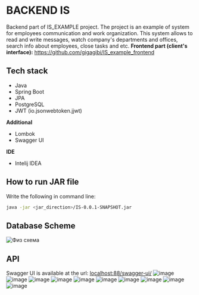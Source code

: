 # BACKEND IS
Backend part of IS_EXAMPLE project. The project is an example of system for employees communication and work organization. This system allows to read and write messages, watch company's departments and offices, search info about employees, close tasks and etc.
**Frontend part (client's interface):** https://github.com/gigagibi/IS_example_frontend
## Tech stack
- Java
- Spring Boot
- JPA
- PostgreSQL
- JWT (io.jsonwebtoken.jjwt)

**Additional**
- Lombok
- Swagger UI

**IDE**
- Intelij IDEA
## How to run JAR file
Write the following in command line:
```bash
java -jar <jar_direction>/IS-0.0.1-SNAPSHOT.jar
```
## Database Scheme
![Физ схема](https://user-images.githubusercontent.com/70891118/147501487-4e89bfed-db27-4cd9-9c09-1498a794652b.png)

## API
Swagger UI is available at the url: [localhost:88/swagger-ui/](localhost:88/swagger-ui/)
![image](https://user-images.githubusercontent.com/70891118/147486932-ae4da2c2-2813-4b8f-929e-94b9bb58eba7.png)
![image](https://user-images.githubusercontent.com/70891118/147486937-33fda1b8-0d70-4fb3-9846-c156bf61a56c.png)
![image](https://user-images.githubusercontent.com/70891118/147486942-ac0b8149-e402-4acb-ba76-1c7bfe90e267.png)
![image](https://user-images.githubusercontent.com/70891118/147486949-a7af3bc6-ae90-4b09-bc39-46b90f9620bc.png)
![image](https://user-images.githubusercontent.com/70891118/147486957-bdae3631-256b-4710-a40e-e91f74ffc778.png)
![image](https://user-images.githubusercontent.com/70891118/147486963-a1079c84-9afc-49ed-ba04-ff01b7953ddc.png)
![image](https://user-images.githubusercontent.com/70891118/147486970-e1fdfc03-f6d7-4e5e-afed-74ab4bc75642.png)
![image](https://user-images.githubusercontent.com/70891118/147486975-f883e942-e8a4-4ed2-a7f5-79a4ab6589cc.png)
![image](https://user-images.githubusercontent.com/70891118/147486978-c9f7f3f2-da75-468f-a2f2-2e7cfbd29521.png)
![image](https://user-images.githubusercontent.com/70891118/147486987-f666c6ac-ff0c-40ac-970f-2c195d33b4ca.png)
